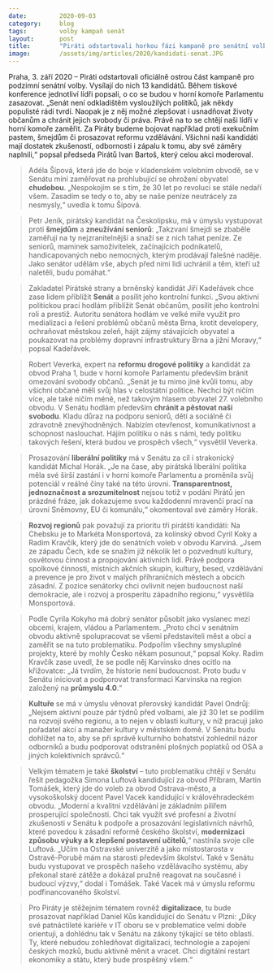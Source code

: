 ```yaml
---
date:         2020-09-03
category:     blog
tags:         volby kampaň senát
layout:       post
title:        "Piráti odstartovali horkou fázi kampaně pro senátní volby. Kandidáti se zaměří na boj proti šmejdům, chudobě i na rozvoj digitalizace"
image:        /assets/img/articles/2020/kandidati-senat.JPG
--- 
```


 

Praha, 3. září 2020 – Piráti odstartovali oficiálně ostrou část kampaně pro podzimní senátní volby. Vysílají do nich 13 kandidátů. Během tiskové konference jednotliví lídři popsali, o co se budou v horní komoře Parlamentu zasazovat. „Senát není odkladištěm vysloužilých politiků, jak někdy populisté rádi tvrdí. Naopak je z něj možné zlepšovat i usnadňovat životy občanům a chránit jejich svobody či práva. Právě na to se chtějí naši lídři v horní komoře zaměřit. Za Piráty budeme bojovat například proti exekučním pastem, šmejdům či prosazovat reformu vzdělávání. Všichni naši kandidáti mají dostatek zkušeností, odbornosti i zápalu k tomu, aby své záměry naplnili,“ popsal předseda Pirátů Ivan Bartoš, který celou akci moderoval. 

 

> Adéla Šípová, která jde do boje v kladenském volebním obvodě, se v Senátu míní zaměřovat na prohlubující se ohrožení obyvatel **chudobou**. „Nespokojím se s tím, že 30 let po revoluci se stále nedaří všem. Zasadím se tedy o to, aby se naše peníze neutrácely za nesmysly,“ uvedla k tomu Šípová.

 

> Petr Jeník, pirátský kandidát na Českolipsku, má v úmyslu vystupovat proti **šmejdům** a **zneužívání seniorů**: „Takzvaní šmejdi se zbaběle zaměřují na ty nejzranitelnější a snaží se z nich tahat peníze. Ze seniorů, maminek samoživitelek, začínajících podnikatelů, handicapovaných nebo nemocných, kterým prodávají falešné naděje. Jako senátor udělám vše, abych před nimi lidi uchránil a těm, kteří už naletěli, budu pomáhat.“ 

 

> Zakladatel Pirátské strany a brněnský kandidát Jiří Kadeřávek chce zase lidem přiblížit **Senát** a posílit jeho kontrolní funkci. „Svou aktivní politickou prací hodlám přiblížit Senát občanům, posílit jeho kontrolní roli a prestiž. Autoritu senátora hodlám ve velké míře využít pro medializaci a řešení problémů občanů města Brna, krotit developery, ochraňovat městskou zeleň, hájit zájmy stávajících obyvatel a poukazovat na problémy dopravní infrastruktury Brna a jižní Moravy,“ popsal Kadeřávek.

 

> Robert Veverka, expert na **reformu drogové politiky** a kandidát za obvod Praha 1, bude v horní komoře Parlamentu především bránit omezování svobody občanů. „Senát je tu mimo jiné kvůli tomu, aby všichni občané měli svůj hlas v celostátní politice. Nechci být ničím více, ale také ničím méně, než takovým hlasem obyvatel 27. volebního obvodu. V Senátu hodlám především **chránit a pěstovat naši svobodu**. Kladu důraz na podporu seniorů, dětí a sociálně či zdravotně znevýhodněných. Nabízím otevřenost, komunikativnost a schopnost naslouchat. Hájím politiku o nás s námi, tedy politiku takových řešení, která budou ve prospěch všech,“ vysvětlil Veverka. 

 

> Prosazování **liberální politiky** má v Senátu za cíl i strakonický kandidát Michal Horák. „Je na čase, aby pirátská liberální politika měla své širší zastání i v horní komoře Parlamentu a proměnila svůj potenciál v reálné činy také na této úrovni. **Transparentnost, jednoznačnost a srozumitelnost** nejsou totiž v podání Pirátů jen prázdné fráze, jak dokazujeme svou každodenní mravenčí prací na úrovni Sněmovny, EU či komunálu,“ okomentoval své záměry Horák.

 

> **Rozvoj regionů** pak považují za prioritu tři pirátští kandidáti: Na Chebsku je to Markéta Monsportová, za kolínský obvod Cyril Koky a Radim Kravčík, který jde do senátních voleb v obvodu Karviná. „Jsem ze západu Čech, kde se snažím již několik let o pozvednutí kultury, osvětovou činnost a propojování aktivních lidí. Právě podpora spolkové činnosti, místních akčních skupin, kultury, besed, vzdělávání a prevence je pro život v malých příhraničních městech a obcích zásadní. Z pozice senátorky chci ovlivnit nejen budoucnost naší demokracie, ale i rozvoj a prosperitu západního regionu,“ vysvětlila Monsportová. 

 

> Podle Cyrila Kokyho má dobrý senátor působit jako vyslanec mezi obcemi, krajem, vládou a Parlamentem. „Proto chci v senátním obvodu aktivně spolupracovat se všemi představiteli měst a obcí a zaměřit se na tuto problematiku. Podpořím všechny smysluplné projekty, které by mohly Česko někam posunout,“ popsal Koky. Radim Kravčík zase uvedl, že se podle něj Karvinsko dnes ocitlo na křižovatce: „Já tvrdím, že historie není budoucnost. Proto budu v Senátu iniciovat a podporovat transformaci Karvinska na region založený na **průmyslu 4.0**.“ 

 

> **Kultuře** se má v úmyslu věnovat přerovský kandidát Pavel Ondrůj: „Nejsem aktivní pouze pár týdnů před volbami, ale již 30 let se podílím na rozvoji svého regionu, a to nejen v oblasti kultury, v níž pracuji jako pořadatel akcí a manažer kultury v městském domě. V Senátu budu dohlížet na to, aby se při správě kulturního bohatství zohlednil názor odborníků a budu podporovat odstranění plošných poplatků od OSA a jiných kolektivních správců.“

 

> Velkým tématem je také **školství** – tuto problematiku chtějí v Senátu řešit pedagožka Simona Luftová kandidující za obvod Příbram, Martin Tomášek, který jde do voleb za obvod Ostrava-město, a vysokoškolský docent Pavel Vacek kandidující v královéhradeckém obvodu. „Moderní a kvalitní vzdělávání je základním pilířem prosperující společnosti. Chci tak využít své profesní a životní zkušenosti v Senátu k podpoře a prosazování legislativních návrhů, které povedou k zásadní reformě českého školství, **modernizaci způsobu výuky a k zlepšení postavení učitelů**,“ nastínila svoje cíle Luftová. „Učím na Ostravské univerzitě a jako místostarosta v Ostravě-Porubě mám na starosti především školství. Také v Senátu budu vystupovat ve prospěch našeho vzdělávacího systému, aby překonal staré zátěže a dokázal pružně reagovat na současné i budoucí výzvy,“ dodal i Tomášek. Také Vacek má v úmyslu reformu podfinancovaného školství. 

 

> Pro Piráty je stěžejním tématem rovněž **digitalizace**, tu bude prosazovat například Daniel Kůs kandidující do Senátu v Plzni: „Díky své patnáctileté kariéře v IT oboru se v problematice velmi dobře orientuji, a dohlédnu tak v Senátu na zákony týkající se této oblasti. Ty, které nebudou zohledňovat digitalizaci, technologie a zapojení českých mozků, budu aktivně měnit a vracet. Chci digitální restart ekonomiky a státu, který bude prospěšný všem.“
